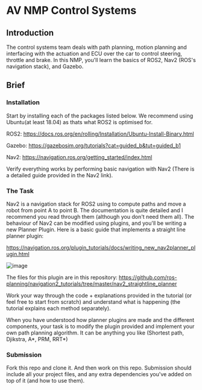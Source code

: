 # AV NMP Control Systems

## Introduction
The control systems team deals with path planning, motion planning and interfacing with the actuation and ECU over the car to control steering, throttle and brake. In this NMP, you'll learn the basics of ROS2, Nav2 (ROS's navigation stack), and Gazebo.

## Brief
### Installation

Start by installing each of the packages listed below. We recommend using Ubuntu(at least 18.04) as thats what ROS2 is optimised for.

ROS2: https://docs.ros.org/en/rolling/Installation/Ubuntu-Install-Binary.html

Gazebo: https://gazebosim.org/tutorials?cat=guided_b&tut=guided_b1

Nav2: https://navigation.ros.org/getting_started/index.html

Verify everything works by performing basic navigation with Nav2 (There is a detailed guide provided in the Nav2 link). 

### The Task
Nav2 is a navigation stack for ROS2 using to compute paths and move a robot from point A to point B. The documentation is quite detailed and I recommend you read through them (although you don't need them all). The behaviour of Nav2 can be modified using plugins, and you'll be writing a new Planner Plugin. Here is a basic guide that implements a straight line planner plugin:

https://navigation.ros.org/plugin_tutorials/docs/writing_new_nav2planner_plugin.html


![image](https://user-images.githubusercontent.com/29827456/135697568-465c608e-f557-4e99-bcab-23cb054909c8.png)

The files for this plugin are in this repository: https://github.com/ros-planning/navigation2_tutorials/tree/master/nav2_straightline_planner

Work your way through the code + explanations provided in the tutorial (or feel free to start from scratch) and understand what is happening (the tutorial explains each method separately). 

When you have understood how planner plugins are made and the different components, your task is to modify the plugin provided and implement your own path planning algorithm. It can be anything you like (Shortest path, Djikstra, A*, PRM, RRT*)

### Submission
Fork this repo and clone it. And then work on this repo. Submission should include all your project files, and any extra dependencies you've added on top of it (and how to use them).
